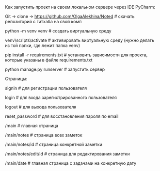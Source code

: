 Как запустить проект на своем локальном сервере через IDE PyCharm:

Git -> clone -> https://github.com/OlgaAlekhina/Noted # скачать репозиторий с гитхаба на свой комп 

python -m venv venv # создать виртуальную среду 

venv\scripts\activate # активировать виртуальную среду (нужно делать из той папки, где лежит папка venv) 

pip install -r requirements.txt # установить зависимости для проекта, которые указаны в файле requirements.txt

python manage.py runserver # запустить сервер

Страницы:

signin      # для регистрации пользователя

login       # для входа зарегистрированного пользователя

logout      # для выхода пользователя

reset_password # для восстановления пароля по email

/main             # главная страница

/main/notes       # страница всех заметок

/main/notes/id     # страница конкретной заметки

/main/notes/edit/id   # страница для редактирования заметки

/main/date      # главная страница с задачами на конкретную дату





